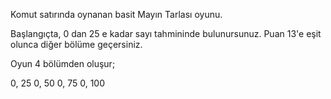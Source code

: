 Komut satırında oynanan basit Mayın Tarlası oyunu.

Başlangıçta,
0 dan 25 e kadar sayı tahmininde bulunursunuz. Puan 13'e eşit olunca diğer bölüme geçersiniz.

Oyun 4 bölümden oluşur;

0, 25
0, 50
0, 75
0, 100
